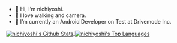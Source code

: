 - 👋 Hi, I’m nichiyoshi.
- 💞️ I love walking and camera.
- 🌱 I’m currently an Android Developer on Test at Drivemode Inc.

<a target=_blank href="https://github.com/nichiyoshi">
  <img align="center" alt="nichiyoshi's Github Stats" src="https://github-readme-stats.vercel.app/api?username=nichiyoshi&show_icons=true&theme=radical&count_private=true&hide_border=true"/>
</a>
<a target=_blank href="https://github.com/nichiyoshi">
  <img align="center" alt="nichiyoshi's Top Languages" src="https://github-readme-stats.vercel.app/api/top-langs/?username=nichiyoshi&theme=radical&layout=compact&hide=EJS&hide_border=true"/>
</a>

<!--
**nichiyoshi/nichiyoshi** is a ✨ _special_ ✨ repository because its `README.md` (this file) appears on your GitHub profile.

Here are some ideas to get you started:

- 🔭 I’m currently working on ...
- 🌱 I’m currently learning ...
- 👯 I’m looking to collaborate on ...
- 🤔 I’m looking for help with ...
- 💬 Ask me about ...
- 📫 How to reach me: ...
- 😄 Pronouns: ...
- ⚡ Fun fact: ...
-->
